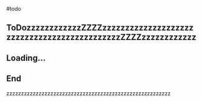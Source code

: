 #todo 
## ToDozzzzzzzzzzzzZZZZzzzzzzzzzzzzzzzzzzzzzzzzzzzzzzzzzzzzzzzzzzzzzZZZZzzzzzzzzzzzz
## Loading...
## End
zzzzzzzzzzzzzzzzzzzzzzzzzzzzzzzzzzzzzzzzzzzzzzzzzzzzzzzz